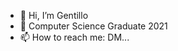 - 👋 Hi, I’m Gentillo
- 🌱 Computer Science Graduate 2021
- 📫 How to reach me: DM...

<!---
gcurescu/gcurescu is a ✨ special ✨ repository because its `README.md` (this file) appears on your GitHub profile.
You can click the Preview link to take a look at your changes.
--->
